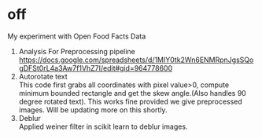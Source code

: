 # off
My experiment with Open Food Facts Data

1. Analysis For Preprocessing pipeline<br>
   https://docs.google.com/spreadsheets/d/1MIY0tk2Wn6ENMRpnJgsSQogDFSt0rL4a3Aw7f1VhZ7I/edit#gid=964778600
2. Autorotate text<br>
   This code first grabs all coordinates with pixel value>0, compute minimum bounded rectangle and get the skew angle.(Also        handles  90 degree rotated text). This works fine provided we give preprocessed images. Will be updating more on this          shortly.
3. Deblur<br>
   Applied weiner filter in scikit learn to deblur images.

   
